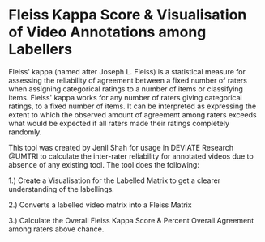 # Fleiss Kappa Score & Visualisation of Video Annotations among Labellers

Fleiss' kappa (named after Joseph L. Fleiss) is a statistical measure for assessing the reliability of agreement between a fixed number of raters when assigning categorical ratings to a number of items or classifying items. Fleiss' kappa works for any number of raters giving categorical ratings, to a fixed number of items. It can be interpreted as expressing the extent to which the observed amount of agreement among raters exceeds what would be expected if all raters made their ratings completely randomly.

This tool was created by Jenil Shah for usage in DEVIATE Research @UMTRI to calculate the inter-rater reliability for annotated videos due to absence of any existing tool. The tool does the following:

1.) Create a Visualisation for the Labelled Matrix to get a clearer understanding of the labellings. 

2.) Converts a labelled video matrix into a Fleiss Matrix 

3.) Calculate the Overall Fleiss Kappa Score & Percent Overall Agreement among raters above chance.



